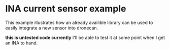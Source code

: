 # INA current sensor example

This example illustrates how an already availible library can be used to easily integrate a new sensor into dronecan.

**this is untested code currently** I'll be able to test it at some point when I get an INA to hand.
